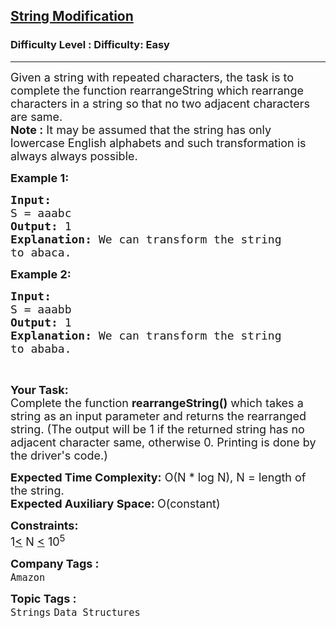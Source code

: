 <h2><a href="https://www.geeksforgeeks.org/problems/string-modification-1587115621/1?page=1&company=Amazon&status=unsolved,attempted&sortBy=accuracy">String Modification</a></h2><h3>Difficulty Level : Difficulty: Easy</h3><hr><div class="problems_problem_content__Xm_eO"><p><span style="font-size:18px">Given a string with repeated characters, the task is to complete the function&nbsp;rearrangeString&nbsp;which rearrange characters in a string so that no two adjacent characters are same.<br>
<strong>Note :</strong>&nbsp;It may be assumed that the string has only lowercase English alphabets and such transformation is always always possible.</span></p>

<p><span style="font-size:18px"><strong>Example 1:</strong></span></p>

<pre><span style="font-size:18px"><strong>Input:
</strong>S = aaabc
<strong>Output: </strong>1<strong>
Explanation: </strong>We can transform the string
to abaca.</span>
</pre>

<p><span style="font-size:18px"><strong>Example 2:</strong></span></p>

<pre><span style="font-size:18px"><strong>Input:
</strong>S = aaabb
<strong>Output: </strong>1<strong>
Explanation: </strong>We can transform the string
to ababa.</span></pre>

<p>&nbsp;</p>

<p><span style="font-size:18px"><strong>Your Task:</strong><br>
Complete the function&nbsp;<strong>rearrangeString()</strong>&nbsp;which takes a string as an input parameter and returns the rearranged string. (The output will be 1 if the returned string has no adjacent character same, otherwise 0. Printing is done by the driver's code.)</span></p>

<p><span style="font-size:18px"><strong>Expected Time Complexity:</strong>&nbsp;O(N * log N), N = length of the string.<br>
<strong>Expected Auxiliary Space:&nbsp;</strong>O(constant)</span></p>

<p><span style="font-size:18px"><strong>Constraints:</strong><br>
1<u>&lt;</u>&nbsp;N <u>&lt;</u> 10<sup>5</sup></span></p>
</div><p><span style=font-size:18px><strong>Company Tags : </strong><br><code>Amazon</code>&nbsp;<br><p><span style=font-size:18px><strong>Topic Tags : </strong><br><code>Strings</code>&nbsp;<code>Data Structures</code>&nbsp;